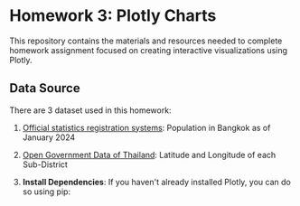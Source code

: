# Homework 3: Plotly Charts

This repository contains the materials and resources needed to complete homework assignment focused on creating interactive visualizations using Plotly. 

## Data Source

There are 3 dataset used in this homework:
1. [Official statistics registration systems](https://stat.bora.dopa.go.th/stat/statnew/statMONTH/statmonth/#/displayData): Population in Bangkok as of January 2024 
2. [Open Government Data of Thailand](https://data.go.th/dataset/item_c6d42e1b-3219-47e1-b6b7-dfe914f27910): Latitude and Longitude of each Sub-District

2. **Install Dependencies**: If you haven't already installed Plotly, you can do so using pip:

